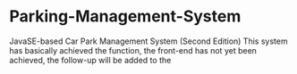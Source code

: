 # Parking-Management-System
JavaSE-based Car Park Management System (Second Edition) This system has basically achieved the function, the front-end has not yet been achieved, the follow-up will be added to the
